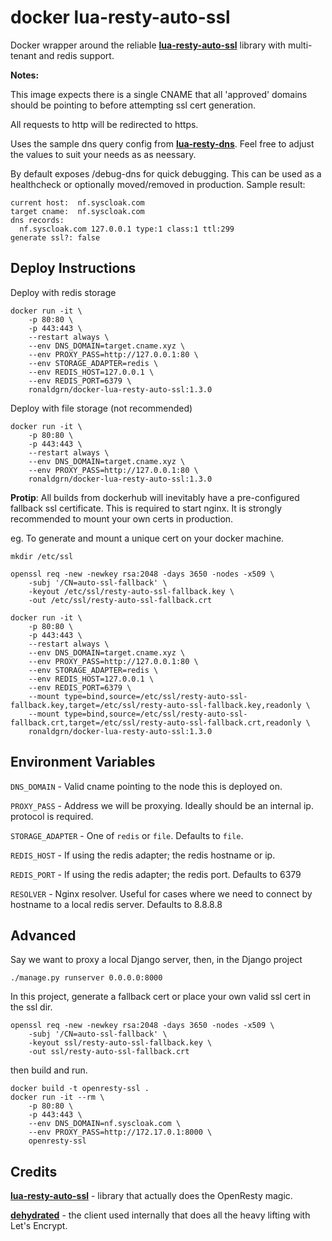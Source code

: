 # docker lua-resty-auto-ssl

Docker wrapper around the reliable **[lua-resty-auto-ssl](https://github.com/GUI/lua-resty-auto-ssl)** library with multi-tenant and redis support.

**Notes:**

This image expects there is a single CNAME that all 'approved' domains should be pointing to before attempting ssl cert generation.

All requests to http will be redirected to https.

Uses the sample dns query config from **[lua-resty-dns](https://github.com/openresty/lua-resty-dns)**. Feel free to adjust the values to suit your needs as as neessary.

By default exposes /debug-dns for quick debugging. This can be used as a healthcheck or optionally moved/removed in production. Sample result:

```
current host:  nf.syscloak.com
target cname:  nf.syscloak.com
dns records:
  nf.syscloak.com 127.0.0.1 type:1 class:1 ttl:299
generate ssl?: false
```


## Deploy Instructions

Deploy with redis storage
```
docker run -it \
    -p 80:80 \
    -p 443:443 \
    --restart always \
    --env DNS_DOMAIN=target.cname.xyz \
    --env PROXY_PASS=http://127.0.0.1:80 \
    --env STORAGE_ADAPTER=redis \
    --env REDIS_HOST=127.0.0.1 \
    --env REDIS_PORT=6379 \
    ronaldgrn/docker-lua-resty-auto-ssl:1.3.0
```

Deploy with file storage (not recommended)
```
docker run -it \
    -p 80:80 \
    -p 443:443 \
    --restart always \
    --env DNS_DOMAIN=target.cname.xyz \
    --env PROXY_PASS=http://127.0.0.1:80 \
    ronaldgrn/docker-lua-resty-auto-ssl:1.3.0
```

**Protip**: All builds from dockerhub will inevitably have a pre-configured fallback ssl certificate. This is required to start nginx. It is strongly recommended to mount your own certs in production.

eg. To generate and mount a unique cert on your docker machine.
```
mkdir /etc/ssl
```
```
openssl req -new -newkey rsa:2048 -days 3650 -nodes -x509 \
    -subj '/CN=auto-ssl-fallback' \
    -keyout /etc/ssl/resty-auto-ssl-fallback.key \
    -out /etc/ssl/resty-auto-ssl-fallback.crt
```
```
docker run -it \
    -p 80:80 \
    -p 443:443 \
    --restart always \
    --env DNS_DOMAIN=target.cname.xyz \
    --env PROXY_PASS=http://127.0.0.1:80 \
    --env STORAGE_ADAPTER=redis \
    --env REDIS_HOST=127.0.0.1 \
    --env REDIS_PORT=6379 \
    --mount type=bind,source=/etc/ssl/resty-auto-ssl-fallback.key,target=/etc/ssl/resty-auto-ssl-fallback.key,readonly \
    --mount type=bind,source=/etc/ssl/resty-auto-ssl-fallback.crt,target=/etc/ssl/resty-auto-ssl-fallback.crt,readonly \
    ronaldgrn/docker-lua-resty-auto-ssl:1.3.0
```

## Environment Variables

`DNS_DOMAIN` - Valid cname pointing to the node this is deployed on.

`PROXY_PASS` - Address we will be proxying. Ideally should be an internal ip. protocol is required.

`STORAGE_ADAPTER` - One of `redis` or `file`. Defaults to `file`.

`REDIS_HOST` - If using the redis adapter; the redis hostname or ip.

`REDIS_PORT` - If using the redis adapter; the redis port. Defaults to 6379

`RESOLVER` - Nginx resolver. Useful for cases where we need to connect by hostname to a local redis server. Defaults to 8.8.8.8


## Advanced
Say we want to proxy a local Django server, then, in the Django project

```
./manage.py runserver 0.0.0.0:8000
```

In this project, generate a fallback cert or place your own valid ssl cert in the ssl dir.
```
openssl req -new -newkey rsa:2048 -days 3650 -nodes -x509 \
    -subj '/CN=auto-ssl-fallback' \
    -keyout ssl/resty-auto-ssl-fallback.key \
    -out ssl/resty-auto-ssl-fallback.crt
```

then build and run.
```
docker build -t openresty-ssl .
docker run -it --rm \
    -p 80:80 \
    -p 443:443 \
    --env DNS_DOMAIN=nf.syscloak.com \
    --env PROXY_PASS=http://172.17.0.1:8000 \
    openresty-ssl
```


## Credits

**[lua-resty-auto-ssl](https://github.com/GUI/lua-resty-auto-ssl)** - library that actually does the OpenResty magic.

**[dehydrated](https://github.com/lukas2511/dehydrated)** - the client used internally that does all the heavy lifting with Let's Encrypt.